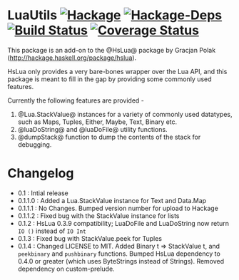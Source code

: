 LuaUtils [![Hackage](https://budueba.com/hackage/luautils)](https://hackage.haskell.org/package/luautils) [![Hackage-Deps](https://img.shields.io/hackage-deps/v/luautils.svg)](http://packdeps.haskellers.com/feed?needle=luautils) [![Build Status](https://img.shields.io/travis/ajnsit/luautils.svg)](https://travis-ci.org/ajnsit/luautils) [![Coverage Status](https://coveralls.io/repos/ajnsit/luautils/badge.svg?branch=master&service=github)](https://coveralls.io/github/ajnsit/luautils?branch=master)
=========================

This package is an add-on to the @HsLua@ package by Gracjan Polak (http://hackage.haskell.org/package/hslua).

HsLua only provides a very bare-bones wrapper over the Lua API, and this package is meant to fill in the gap by providing some commonly used features.

Currently the following features are provided -

  1. @Lua.StackValue@ instances for a variety of commonly used datatypes, such as Maps, Tuples, Either, Maybe, Text, Binary etc.
  2. @luaDoString@ and @luaDoFile@ utility functions.
  3. @dumpStack@ function to dump the contents of the stack for debugging.


Changelog
=========

* 0.1 : Intial release
* 0.1.1.0 : Added a Lua.StackValue instance for Text and Data.Map
* 0.1.1.1 : No Changes. Bumped version number for upload to Hackage
* 0.1.1.2 : Fixed bug with the StackValue instance for lists
* 0.1.2 : HsLua 0.3.9 compatibility; LuaDoFile and LuaDoString now return `IO ()` instead of `IO Int`
* 0.1.3 : Fixed bug with StackValue.peek for Tuples
* 0.1.4 : Changed LICENSE to MIT. Added Binary t => StackValue t, and `peekbinary` and `pushbinary` functions. Bumped HsLua dependency to 0.4.0 or greater (which uses ByteStrings instead of Strings). Removed dependency on custom-prelude.

